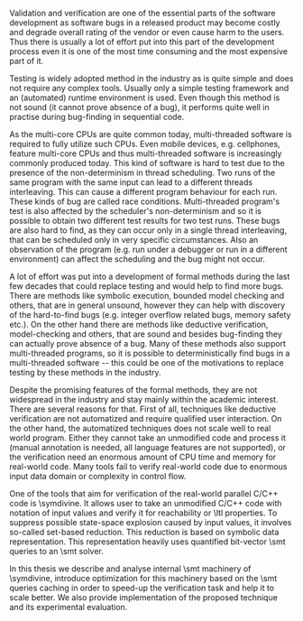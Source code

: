 Validation and verification are one of the essential parts of the software
development as software bugs in a released product may become costly and degrade 
overall rating of the vendor or even cause harm to the users. Thus there is
usually a lot of effort put into this part of the development process even it is
one of the most time consuming and the most expensive part of it.

Testing is widely adopted method in the industry as is quite simple and does not 
require any complex tools. Usually only a simple testing framework and an
(automated) runtime environment is used. Even though this method is not sound 
(it cannot prove absence of a bug), it performs quite well in practise during
bug-finding in sequential code.

As the multi-core CPUs are quite common today, multi-threaded software is 
required to fully utilize such CPUs. Even mobile devices, e.g. cellphones,
feature multi-core CPUs and thus multi-threaded software is increasingly
commonly produced today. This kind of software is hard to test due to the
presence of the non-determinism in thread scheduling. Two runs of the same
program with the same input can lead to a different threads interleaving. This
can cause a different program behaviour for each run. These kinds of bug are
called race conditions. Multi-threaded program's test is also affected by the
scheduler's non-determinism and so it is possible to obtain two different test
results for two test runs. These bugs are also hard to find, as they can occur
only in a single thread interleaving, that can be scheduled only in very specific
circumstances. Also an observation of the program (e.g. run under a debugger or 
run in a different environment) can affect the scheduling and the bug might not
occur.

A lot of effort was put into a development of formal methods during the last few
decades that could replace testing and would help to find more bugs. There are
methods like symbolic execution, bounded model checking and others, that are in
general unsound, however they can help with discovery of the hard-to-find bugs 
(e.g. integer overflow related bugs, memory safety etc.). On the other hand
there are methods like deductive verification, model-checking and others, that
are sound and besides bug-finding they can actually prove absence of a bug. Many
of these methods also support multi-threaded programs, so it is possible to 
deterministically find bugs in a multi-threaded software -- this could be one
of the motivations to replace testing by these methods in the industry.

Despite the promising features of the formal methods, they are not widespread in
the industry and stay mainly within the academic interest. There are several
reasons for that. First of all, techniques like deductive verification are not
automatized and require qualified user interaction. On the other hand, the
automatized techniques does not scale well to real world program. Either they
cannot take an unmodified code and process it (manual annotation is needed, all
language features are not supported), or the verification need an enormous
amount of CPU time and memory for real-world code. Many tools fail to verify
real-world code due to enormous input data domain or complexity in control flow.

One of the tools that aim for verification of the real-world parallel C/C++ code
is \symdivine. It allows user to take an unmodified C/C++ code with
notation of input values and verify it for reachability or \ltl properties. 
To suppress possible state-space explosion caused by input values, it involves
so-called set-based reduction. This reduction is based on symbolic
data representation. This representation heavily uses quantified bit-vector
\smt queries to an \smt solver.

In this thesis we describe and analyse internal \smt machinery of \symdivine,
introduce optimization for this machinery based on the \smt queries caching in
order to speed-up the verification task and help it to scale better. We also
provide implementation of the proposed technique and its experimental evaluation.
